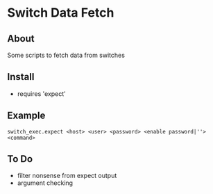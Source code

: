 # Switch Data Fetch

## About

Some scripts to fetch data from switches

## Install

* requires 'expect'

## Example

```
switch_exec.expect <host> <user> <password> <enable password|''> <command>
```

## To Do

* filter nonsense from expect output
* argument checking
